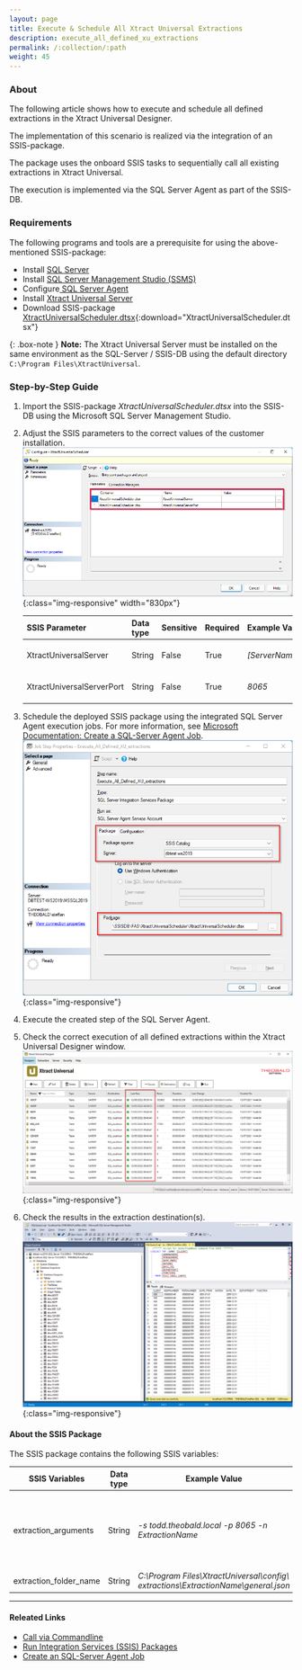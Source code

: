 ```yaml
---
layout: page
title: Execute & Schedule All Xtract Universal Extractions
description: execute_all_defined_xu_extractions 
permalink: /:collection/:path
weight: 45
---
```


### About

The following article shows how to execute and schedule all defined extractions in the Xtract Universal Designer. 

The implementation of this scenario is realized via the integration of an SSIS-package. 

The package uses the onboard SSIS tasks to sequentially call all existing extractions in Xtract Universal. 

The execution is implemented via the SQL Server Agent as part of the SSIS-DB.

### Requirements

The following programs and tools are a prerequisite for using the above-mentioned SSIS-package:

- Install [SQL Server](https://www.microsoft.com/en-us/sql-server/sql-server-downloads)
- Install [SQL Server Management Studio (SSMS)](https://docs.microsoft.com/en-us/sql/ssms/download-sql-server-management-studio-ssms?view=sql-server-ver15)
- Configure[ SQL Server Agent](https://docs.microsoft.com/en-us/sql/ssms/agent/configure-sql-server-agent?view=sql-server-ver15)
- Install [Xtract Universal Server](https://help.theobald-software.com/en/xtract-universal/introduction/installation-and-update)
- Download SSIS-package [XtractUniversalScheduler.dtsx](/files/xu/XtractUniversalScheduler.dtsx){:download="XtractUniversalScheduler.dtsx"}


{: .box-note }
**Note:** The Xtract Universal Server must be installed on the same environment as the SQL-Server / SSIS-DB using the default directory `C:\Program Files\XtractUniversal`.

### Step-by-Step Guide

1. Import the SSIS-package *XtractUniversalScheduler.dtsx* into the SSIS-DB using the Microsoft SQL Server Management Studio.
2. Adjust the SSIS parameters to the correct values of the customer installation.<br>
![Configure_XtractUniversalScheduler](/img/contents/xu/Configure_XtractUniversalScheduler.png){:class="img-responsive" width="830px"}

   | SSIS Parameter | Data type | Sensitive | Required | Example Value | Info |
   ------------ | ------------- | ---------- | ---------| -------- |-------|
   | XtractUniversalServer| String | False | True | *[ServerName.theobald.local]* | [Xtract Universal Server](https://help.theobald-software.com/en/xtract-universal/getting-started/connect-designer-with-server) | 
   | XtractUniversalServerPort | String | False | True | *8065* | [XU-Server Ports](https://help.theobald-software.com/en/xtract-universal/server/ports) |
3. Schedule the deployed SSIS package using the integrated SQL Server Agent execution jobs. For more information, see [Microsoft Documentation: Create a SQL-Server Agent Job](https://docs.microsoft.com/en-us/sql/ssms/agent/create-a-job?view=sql-server-ver15).
![Create_Job_XtractUniversalScheduler_XtractUniversalScheduler](/img/contents/xu/Create_Job_XtractUniversalScheduler.png){:class="img-responsive"}
4. Execute the created step of the SQL Server Agent.
5. Check the correct execution of all defined extractions within the Xtract Universal Designer window.
![Xtract_Universal_Designer_Status](/img/contents/xu/Xtract_Universal_Designer_Status.png){:class="img-responsive"}
6. Check the results in the extraction destination(s).
![Destination_Results](/img/contents/xu/Destination_Results.png){:class="img-responsive"}

#### About the SSIS Package
The SSIS package contains the following SSIS variables:

SSIS Variables | Data type | Example Value | Expression
------------ | ------------- | ----- | ---------| 
extraction_arguments| String | *-s todd.theobald.local -p 8065 -n ExtractionName* | `"-s " + @[$Package::XtractUniversalServer]  + " -p " + @[$Package::XtractUniversalServerPort]  + " -n " +  REPLACE ( SUBSTRING( @[User::extraction_folder_name], 53, LEN(@[User::extraction_folder_name]) - 52 ) , "\\general.json", "")`
extraction_folder_name | String | *C:\Program Files\XtractUniversal\config\ extractions\ExtractionName\general.json* | -

****
#### Releated Links
- [Call via Commandline](https://help.theobald-software.com/en/xtract-universal/execute-and-automate-extractions/call-via-commandline)
- [Run Integration Services (SSIS) Packages](https://docs.microsoft.com/en-us/sql/integration-services/packages/run-integration-services-ssis-packages?view=sql-server-ver15)
- [Create an SQL-Server Agent Job](https://docs.microsoft.com/en-us/sql/ssms/agent/create-a-job?view=sql-server-ver15)

